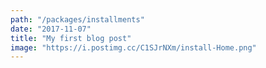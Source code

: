 ```yaml
---
path: "/packages/installments"
date: "2017-11-07"
title: "My first blog post"
image: "https://i.postimg.cc/C1SJrNXm/install-Home.png"
---
```

